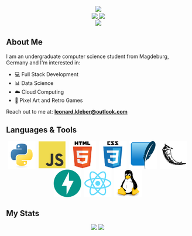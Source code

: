 <div align="center">
  <img src="https://github.com/leonardKleber.png" width="200"/>
  
  <div>
    <a href="https://www.linkedin.com/in/leonard-kleber/">
      <img src="https://img.shields.io/badge/LinkedIn-blue?style=for-the-badge&logo=linkedin&logoColor=white"/>
    </a>
    <a href="https://github.com/leonardKleber">
      <img src="https://img.shields.io/badge/Website-grey?style=for-the-badge&logo=firefox&logoColor=white"/>
    </a>
  </div>
  
  <img src="https://komarev.com/ghpvc/?username=leonardKleber"/>
</div>

## About Me
I am an undergraduate computer science student from Magdeburg, Germany and I'm interested in:
- 💻 Full Stack Development
- 📊 Data Science
- ☁️ Cloud Computing
- 👾 Pixel Art and Retro Games

Reach out to me at: **leonard.kleber@outlook.com**

## Languages & Tools
<div align="center">
  <img src="https://github.com/devicons/devicon/blob/master/icons/python/python-original.svg" height="75"/>&nbsp;
  <img src="https://github.com/devicons/devicon/blob/master/icons/javascript/javascript-original.svg" height="75"/>&nbsp;
  <img src="https://github.com/devicons/devicon/blob/master/icons/html5/html5-original-wordmark.svg" height="75"/>&nbsp;
  <img src="https://github.com/devicons/devicon/blob/master/icons/css3/css3-original-wordmark.svg" height="75"/>&nbsp;
  <img src="https://github.com/devicons/devicon/blob/master/icons/sqlite/sqlite-original.svg" height="75"/>&nbsp;
  <img src="https://github.com/devicons/devicon/blob/master/icons/flask/flask-original.svg" height="75"/>&nbsp;
  <img src="https://github.com/devicons/devicon/blob/master/icons/fastapi/fastapi-original.svg" height="75">&nbsp;
  <img src="https://github.com/devicons/devicon/blob/master/icons/react/react-original.svg" height="75">&nbsp;
  <img src="https://github.com/devicons/devicon/blob/master/icons/linux/linux-original.svg" height="75"/>&nbsp;
</div>

## My Stats
<div align="center">
  <img height="175" src="https://github-readme-stats.vercel.app/api/?username=leonardKleber&theme=swift"/>
  <img height="175" src="https://github-readme-stats.vercel.app/api/top-langs/?username=leonardKleber&layout=compact&theme=swift"/>&nbsp;
</div>
